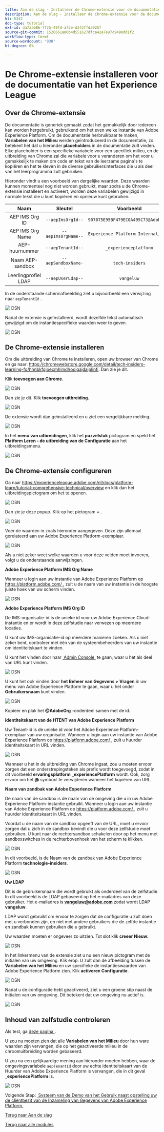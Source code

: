 ```yaml
---
title: Aan de slag - Installeer de Chrome-extensie voor de documentatie van het Experience League
description: Aan de slag - Installeer de Chrome-extensie voor de documentatie van het Experience League
kt: 5342
doc-type: tutorial
exl-id: da7aa686-7f25-49fd-af3e-d243ffda025f
source-git-commit: 1526661a80b4d551627dfca42a7e97c9498dd1f2
workflow-type: tm+mt
source-wordcount: '938'
ht-degree: 0%

---
```


# De Chrome-extensie installeren voor de documentatie van het Experience League

## Over de Chrome-extensie

De documentatie is generiek gemaakt zodat het gemakkelijk door iedereen kan worden hergebruikt, gebruikend om het even welke instantie van Adobe Experience Platform.
Om de documentatie herbruikbaar te maken, **Variabelen van het Milieu** werden geïntroduceerd in de documentatie, zo betekent het dat u hieronder **placeholders** in de documentatie zult vinden. Elke placeholder is een specifieke variabele voor een specifiek milieu, en de uitbreiding van Chrome zal die variabele voor u veranderen om het voor u gemakkelijk te maken om code en tekst van de leerzame pagina&#39;s te kopiëren en het te kleven in de diverse gebruikersinterfaces die u als deel van het leerprogramma zult gebruiken.

Hieronder vindt u een voorbeeld van dergelijke waarden. Deze waarden kunnen momenteel nog niet worden gebruikt, maar zodra u de Chrome-extensie installeert en activeert, worden deze variabelen gewijzigd in normale tekst die u kunt kopiëren en opnieuw kunt gebruiken.

| Naam | Sleutel | Voorbeeld |
|:-------------:| :---------------:| :---------------:|
| AEP IMS Org ID | `--aepImsOrgId--` | `907075E95BF479EC0A495C73@AdobeOrg` |
| AEP IMS Org Name | `--aepImsOrgName--` | `Experience Platform International` |
| AEP-huurnummer | `--aepTenantId--` | `_experienceplatform` |
| Naam AEP-sandbox | `--aepSandboxName--` | `tech-insiders` |
| Leerlingprofiel LDAP | `--aepUserLdap--` | `vangeluw` |

In de onderstaande schermafbeelding ziet u bijvoorbeeld een verwijzing naar `aepTenantId` .

![&#x200B; DSN &#x200B;](./images/mod7before.png)

Nadat de extensie is geïnstalleerd, wordt dezelfde tekst automatisch gewijzigd om de instantiespecifieke waarden weer te geven.

![&#x200B; DSN &#x200B;](./images/mod7.png)

## De Chrome-extensie installeren

Om die uitbreiding van Chrome te installeren, open uw browser van Chrome en ga naar: [&#x200B; https://chromewebstore.google.com/detail/tech-insiders-learning-fo/hhnbkfgioecmhimdhooigajdajplinfi &#x200B;](https://chromewebstore.google.com/detail/tech-insiders-learning-fo/hhnbkfgioecmhimdhooigajdajplinfi). Dan zie je dit.

Klik **toevoegen aan Chrome**.

![&#x200B; DSN &#x200B;](./images/c2.png)

Dan zie je dit. Klik **toevoegen uitbreiding**.

![&#x200B; DSN &#x200B;](./images/c3.png)

De extensie wordt dan geïnstalleerd en u ziet een vergelijkbare melding.

![&#x200B; DSN &#x200B;](./images/c4.png)

In het **menu van uitbreidingen**, klik het **puzzelstuk** pictogram en speld het **Platform Leren - de uitbreiding van de Configuratie** aan het uitbreidingsmenu.

![&#x200B; DSN &#x200B;](./images/c6.png)

## De Chrome-extensie configureren

Ga naar [&#x200B; https://experienceleague.adobe.com/nl/docs/platform-learn/tutorial-comprehensive-technical/overview &#x200B;](https://experienceleague.adobe.com/nl/docs/platform-learn/tutorial-comprehensive-technical/overview) en klik dan het uitbreidingspictogram om het te openen.

![&#x200B; DSN &#x200B;](./images/tuthome.png)

Dan zie je deze popup. Klik op het pictogram **+** .

![&#x200B; DSN &#x200B;](./images/c7.png)

Voer de waarden in zoals hieronder aangegeven. Deze zijn allemaal gerelateerd aan uw Adobe Experience Platform-exemplaar.

![&#x200B; DSN &#x200B;](./images/c8.png)

Als u niet zeker weet welke waarden u voor deze velden moet invoeren, volgt u de onderstaande aanwijzingen.

**Adobe Experience Platform IMS Org Name**

Wanneer u login aan uw instantie van Adobe Experience Platform op [&#x200B; https://platform.adobe.com/ &#x200B;](https://platform.adobe.com/), zult u de naam van uw instantie in de hoogste juiste hoek van uw scherm vinden.

![&#x200B; DSN &#x200B;](./images/aepname.png)

**Adobe Experience Platform IMS Org ID**

De IMS-organisatie-id is de unieke id voor uw Adobe Experience Cloud-instantie en er wordt in deze zelfstudie naar verwezen op meerdere locaties.

U kunt uw IMS-organisatie-id op meerdere manieren zoeken. Als u niet zeker bent, controleer met één van de systeembeheerders van uw instantie om identiteitskaart te vinden.

U kunt het vinden door naar [&#x200B; Admin Console &#x200B;](https://adminconsole.adobe.com/) te gaan, waar u het als deel van URL kunt vinden.

![&#x200B; DSN &#x200B;](./images/aepid1.png)

U kunt het ook vinden door **het Beheer van Gegevens > Vragen** in uw menu van Adobe Experience Platform te gaan, waar u het onder **Gebruikersnaam** kunt vinden.

![&#x200B; DSN &#x200B;](./images/aepid2.png)

Kopieer en plak het **@AdobeOrg** -onderdeel samen met de id.

**identiteitskaart van de HTENT van Adobe Experience Platform**

Uw Tenant-id is de unieke id voor het Adobe Experience Platform-exemplaar van uw organisatie. Wanneer u login aan uw instantie van Adobe Experience Platform op [&#x200B; https://platform.adobe.com/ &#x200B;](https://platform.adobe.com/), zult u huurder identiteitskaart in URL vinden.

![&#x200B; DSN &#x200B;](./images/aeptenantid.png)

Wanneer u het in de uitbreiding van Chrome ingaat, zou u moeten ervoor zorgen dat een onderstrepingsteken als prefix wordt toegevoegd, zodat in dit voorbeeld **ervaringsplatform** **_experiencePlatform** wordt. Ook, zorg ervoor om het **@** symbool te verwijderen wanneer het kopiëren van URL.

**Naam van zandbak van Adobe Experience Platform**

De naam van de sandbox is de naam van de omgeving die u in uw Adobe Experience Platform-instantie gebruikt. Wanneer u login aan uw instantie van Adobe Experience Platform op [&#x200B; https://platform.adobe.com/ &#x200B;](https://platform.adobe.com/), zult u huurder identiteitskaart in URL vinden.

Voordat u de naam van de sandbox opgeeft van de URL, moet u ervoor zorgen dat u zich in de sandbox bevindt die u voor deze zelfstudie moet gebruiken. U kunt naar de rechtersandbox schakelen door op het menu met sandboxswitches in de rechterbovenhoek van het scherm te klikken.

![&#x200B; DSN &#x200B;](./images/aepsandboxsw.png)

In dit voorbeeld, is de Naam van de zandbak van Adobe Experience Platform **technologie-insiders**.

![&#x200B; DSN &#x200B;](./images/aepsname.png)

**Uw LDAP**

Dit is de gebruikersnaam die wordt gebruikt als onderdeel van de zelfstudie. In dit voorbeeld is de LDAP gebaseerd op het e-mailadres van deze gebruiker. Het e-mailadres is **vangeluw@adobe.com** zodat wordt LDAP **vangeluw**.

LDAP wordt gebruikt om ervoor te zorgen dat de configuratie u zult doen met u verbonden zijn, en niet met andere gebruikers die de zelfde instantie en zandbak kunnen gebruiken die u gebruikt.

Uw waarden moeten er ongeveer zo uitzien.
Tot slot klik **creeer Nieuw**.

![&#x200B; DSN &#x200B;](./images/c8a.png)


In het linkermenu van de extensie ziet u nu een nieuw pictogram met de initialen van uw omgeving. Klik erop. U zult dan de afbeelding tussen de **Variabelen van het Milieu** en uw specifieke de instantieswaarden van Adobe Experience Platform zien. Klik **activeren Configuratie**.

![&#x200B; DSN &#x200B;](./images/c9.png)

Nadat u de configuratie hebt geactiveerd, ziet u een groene stip naast de initialen van uw omgeving. Dit betekent dat uw omgeving nu actief is.

![&#x200B; DSN &#x200B;](./images/c10.png)

## Inhoud van zelfstudie controleren

Als test, ga [&#x200B; deze pagina &#x200B;](https://experienceleague.adobe.com/nl/docs/platform-learn/tutorial-comprehensive-technical/datadistiller/module51/ex4).

U zou nu moeten zien dat alle **Variabelen van het Milieu** door hun ware waarden zijn vervangen, die op het geactiveerde milieu in de chroomuitbreiding worden gebaseerd.

U zou nu een gelijkaardige mening aan hieronder moeten hebben, waar de omgevingsvariabele `aepTenantId` door uw echte identiteitskaart van de Huurder van Adobe Experience Platform is vervangen, die in dit geval **_experiencePlatform** is.

![&#x200B; DSN &#x200B;](./images/mod7.png)

Volgende Stap: [&#x200B; Systeem van de Demo van het Gebruik naast opstelling uw de cliëntbezit van de Inzameling van Gegevens van Adobe Experience Platform &#x200B;](./ex2.md)

[Terug naar Aan de slag](./getting-started.md)

[Terug naar alle modules](./../../../overview.md)
